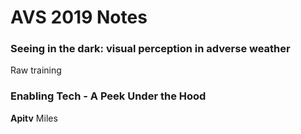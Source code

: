 # AVS 2019 Notes

<script type="text/javascript" src="https://cdn.mathjax.org/mathjax/latest/MathJax.js?config=TeX-AMS_HTML"></script>

### Seeing in the dark: visual perception in adverse weather
Raw training

### Enabling Tech - A Peek Under the Hood
__Apitv__
Miles 

<!--stackedit_data:
eyJoaXN0b3J5IjpbLTEzMTE0MDEwOTQsLTY1MDA5NzIyMCwtMT
U0NzkyNjI4MCwxNjg2NzAzMzU5LC0xMjg5MjUxMjc5LC03ODg2
ODUzNjNdfQ==
-->